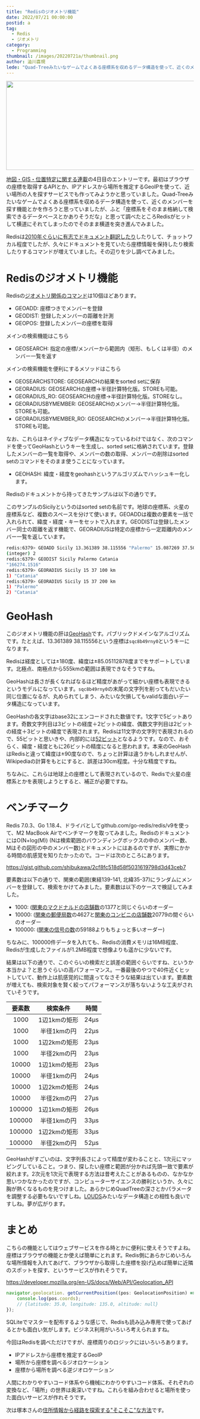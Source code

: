 ```yaml
---
title: "Redisのジオメトリ機能"
date: 2022/07/21 00:00:00
postid: a
tag:
  - Redis
  - ジオメトリ
category:
  - Programming
thumbnail: /images/20220721a/thumbnail.png
author: 澁川喜規
lede: "Quad-Treeみたいなゲームでよくある座標系を収めるデータ構造を使って、近くのメンバーを探す機能とかを作ろうと思っていましたが、ふと「座標系をそのまま格納して検索できるデータベースとかありそうだな」と思って調べたところRedisがヒットして横道にそれてしまったのでそのまま横道を突き進んでみました。Redisは[2010年ぐらいに有志でドキュメント翻訳したり]したりして、チョットワカル程度でしたが、久々にドキュメントを見ていたら座標情報を保持したり検索したりするコマンドが増えていました。その辺りを少し調べてみました。"
---
```


<img src="/images/20220721a/Logo-redis.png" alt="" width="700" height="239">

[地図・GIS・位置特定に関する連載](/articles/20220719a/)の4日目のエントリーです。最初はブラウザの座標を取得するAPIとか、IPアドレスから場所を推定するGeoIPを使って、近い場所の人を探すサービスでも作ってみようかと思っていました。Quad-Treeみたいなゲームでよくある座標系を収めるデータ構造を使って、近くのメンバーを探す機能とかを作ろうと思っていましたが、ふと「座標系をそのまま格納して検索できるデータベースとかありそうだな」と思って調べたところRedisがヒットして横道にそれてしまったのでそのまま横道を突き進んでみました。

Redisは[2010年ぐらいに有志でドキュメント翻訳したり](http://redis.shibu.jp/)したりして、チョットワカル程度でしたが、久々にドキュメントを見ていたら座標情報を保持したり検索したりするコマンドが増えていました。その辺りを少し調べてみました。

# Redisのジオメトリ機能

Redisの[ジオメトリ関係のコマンド](https://redis.io/commands/?group=geo)は10個ほどあります。

* GEOADD: 座標つきでメンバーを登録
* GEODIST: 登録したメンバーの距離を計測
* GEOPOS: 登録したメンバーの座標を取得

メインの検索機能はこちら

* GEOSEARCH: 指定の座標/メンバーから範囲内（矩形、もしくは半径）のメンバー一覧を返す

メインの検索機能を便利にするメソッドはこちら

* GEOSEARCHSTORE: GEOSEARCHの結果をsorted setに保存
* GEORADIUS: GEOSEARCHの座標→半径計算特化版。STOREも可能。
* GEORADIUS_RO: GEOSEARCHの座標→半径計算特化版。STOREなし。
* GEORADIUSBYMEMBER: GEOSEARCHのメンバー→半径計算特化版。STOREも可能。
* GEORADIUSBYMEMBER_RO: GEOSEARCHのメンバー→半径計算特化版。STOREも可能。

なお、これらはネイティブなデータ構造になっているわけではなく、次のコマンドを使ってGeoHashというキーを生成し、sorted setに格納されています。登録したメンバーの一覧を取得や、メンバーの数の取得、メンバーの削除はsorted setのコマンドをそのまま使うことになっています。

* GEOHASH: 緯度・経度をgeohashというアルゴリズムでハッシュキー化します。

Redisのドキュメントから持ってきたサンプルは以下の通りです。

このサンプルのSicilyというのはsorted setの名前です。地球の座標系、火星の座標系など、複数のスペースを分けて使います。GEOADDは複数の要素を一括で入れられて、緯度・経度・キーをセットで入れます。GEODISTは登録したメンバー同士の距離を返す機能で、GEORADIUSは特定の座標から一定距離内のメンバー一覧を返しています。

```sh
redis:6379> GEOADD Sicily 13.361389 38.115556 "Palermo" 15.087269 37.502669 "Catania"
(integer) 2
redis:6379> GEODIST Sicily Palermo Catania
"166274.1516"
redis:6379> GEORADIUS Sicily 15 37 100 km
1) "Catania"
redis:6379> GEORADIUS Sicily 15 37 200 km
1) "Palermo"
2) "Catania"
```

# GeoHash

このジオメトリ機能の肝は[GeoHash](https://en.wikipedia.org/wiki/Geohash)です。パブリックドメインなアルゴリズムです。たとえば、13.361389 38.115556という座標は``sqc8b49rny0``というキーになります。

Redisは経度としては±180度、緯度は±85.05112878度までをサポートしています。北極点、南極点から555kmの範囲は表現できなそうですね。

GeoHashは長さが長くなればなるほど精度があがって細かい座標も表現できるというモデルになっています。``sqc8b49rny0``の末尾の文字列を削ってもだいたい同じ位置になるが、丸められてしまう、みたいな欠損してもvalidな面白いデータ構造になっています。

GeoHashの各文字はbase32にエンコードされた数値です。1文字で5ビットあります。奇数文字列目は3ビットの経度＋2ビットの緯度、偶数文字列目は2ビットの経度＋3ビットの緯度で表現されます。Redisは11文字の文字列で表現されるので、55ビットと思いきや、内部的には[52ビット](https://redis.io/commands/geohash/)となるようです。なので、おそらく、緯度・経度ともに26ビットの精度になると思われます。本来のGeoHashはRedisと違って緯度は±90度なので、ちょっと計算は違うかもしれませんが、Wikipediaの計算をもとにすると、誤差は30cm程度。十分な精度ですね。

ちなみに、これらは地球上の座標として表現されているので、Redisで火星の座標系とかを表現しようとすると、補正が必要ですね。

# ベンチマーク

Redis 7.0.3、Go 1.18.4、ドライバとしてgithub.com/go-redis/redis/v9を使って、M2 MacBook Airでベンチマークを取ってみました。RedisのドキュメントにはO(N+log(M)) (Nは検索範囲のバウンディングボックスの中のメンバー数、Mはその図形の中のメンバー数)とドキュメントにはあるのですが、実際にかかる時間の肌感覚を知りたかったので。コードは次のところにあります。

https://gist.github.com/shibukawa/2cf8fc518d58f5031619798d3d43ceb7

要素数は以下の通りで、関東の範囲(東経139-141, 北緯35-37)にランダムにメンバーを登録して、検索をかけてみました。要素数は以下のケースで検証してみました。

* 1000: ([関東のマクドナルドの店舗数](https://mitok.info/?p=107992)の1377と同じぐらいのオーダー
* 10000: ([関東の郵便局数](https://www.post.japanpost.jp/newsrelease/storeinformation/pdf/02_87.pdf)の4627と[関東のコンビニの店舗数](https://uub.jp/pdr/m/c.html)20779の間ぐらいのオーダー
* 100000: ([関東の信号の数](https://www.npa.go.jp/bureau/traffic/seibi2/annzen-shisetu/hyoushiki-shingouki/pdf/R02kazu.pdf)の59188よりもちょっと多いオーダー)

ちなみに、100000件データを入れても、Redisの消費メモリは16MB程度、Redisが生成したファイルが1.2MB程度で想像よりも遥かに少ないです。

結果は以下の通りで、このぐらいの検索だと誤差の範囲ぐらいですね、というか本当かよ？と思うぐらいの高パフォーマンス。一番最後のやつで40件近くヒットしていて、動作上は肌感覚的に間違ってなさそうな結果は出ています。要素数が増えても、検索対象を賢く絞ってパフォーマンスが落ちないような工夫がされていそうです。

| 要素数 | 検索条件 | 時間 |
|:-:|:-:|:-:|
| 1000  | 1辺1kmの矩形  | 24μs  |
| 1000  | 半径1kmの円  | 22μs  |
| 1000  | 1辺2kmの矩形  | 23μs  |
| 1000  | 半径2kmの円  | 23μs  |
| 10000  | 1辺1kmの矩形  | 23μs  |
| 10000  | 半径1kmの円  | 24μs  |
| 10000  | 1辺2kmの矩形  | 24μs  |
| 10000  | 半径2kmの円  | 27μs  |
| 100000  | 1辺1kmの矩形  | 26μs  |
| 100000  | 半径1kmの円  | 33μs  |
| 100000  | 1辺2kmの矩形  | 33μs  |
| 100000  | 半径2kmの円  | 52μs  |

GeoHashがすごいのは、文字列長さによって精度が変わることと、1次元にマッピングしていること。つまり、探したい座標と範囲が分かれば先頭一致で要素が絞れます。2次元を1次元で表現する方法は昔考えたことがあるものの、なかなか思いつかなかったのですが、コンピューターサイエンスの勝利というか、久々に胸が熱くなるものを見つけました。あらかじめQuadTreeの深さとかパラメータを調整する必要もないですしね。[LOUDS](https://future-architect.github.io/articles/20210701a/)みたいなデータ構造との相性も良いですしね。夢が広がります。

# まとめ

こちらの機能としてはウェブサービスを作る時とかに便利に使えそうですよね。座標はブラウザの機能とか使えば簡単にとれます。Redis側にあらかじめいろんな場所情報を入れてあげて、ブラウザから取得した座標を投げ込めば簡単に近隣のスポットを探す、というサービスが作れそうです。

https://developer.mozilla.org/en-US/docs/Web/API/Geolocation_API

```js
navigator.geolocation. getCurrentPosition((pos: GeolocationPosition) => {
    console.log(pos.coords);
    // {latitude: 35.0, longitude: 135.0, altitude: null}
});
```

SQLiteでマスターを配布するような感じで、Redisも読み込み専用で使ってあげるとかも面白い気がします。ビジネス利用がいろいろ考えられますね。

今回はRedisを調べただけですが、座標周りのロジックにはいろいろあります。

* IPアドレスから座標を推定するGeoIP
* 場所から座標を調べるジオロケーション
* 座標から場所を調べる逆ジオロケーション

人間にわかりやすいコード体系やら機械にわかりやすいコード体系、それぞれの変換など、「場所」の世界は奥深いですね。これらを組み合わせると場所を使った面白いサービスが作れそうです。

次は塚本さんの[住所情報から経路を探索する"そこそこ"な方法](/articles/20220722a/)です。
